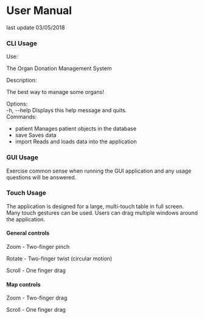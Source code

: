 # User Manual
last update 03/05/2018

### CLI Usage

Use:

The Organ Donation Management System

Description:

The best way to manage some organs!

Options:<br>
-h, --help                  Displays this help message and quits.<br>
Commands:<br>
* patient   Manages patient objects in the database<br>
* save    Saves data<br>
* import  Reads and loads data into the application<br>

### GUI Usage

Exercise common sense when running the GUI application and any usage questions will be answered.

### Touch Usage

The application is designed for a large, multi-touch table in full screen. Many touch gestures can be used. 
Users can drag multiple windows around the application.

#### General controls
Zoom - Two-finger pinch

Rotate - Two-finger twist (circular motion)

Scroll - One finger drag

#### Map controls
Zoom - Two-finger drag

Scroll - One finger drag

